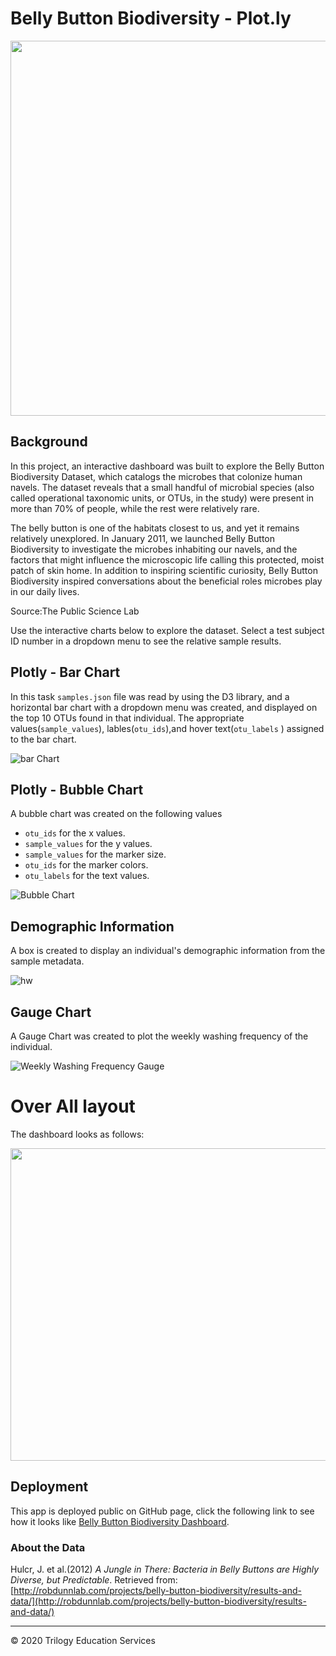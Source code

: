 # Belly Button Biodiversity - Plot.ly

<img src="Images/bacteria.png" width="1300"  height="600"/>

## Background
In this project, an interactive dashboard was built to explore the Belly Button Biodiversity Dataset, which catalogs the microbes that colonize human navels. The dataset reveals that a small handful of microbial species (also called operational taxonomic units, or OTUs, in the study) were present in more than 70% of people, while the rest were relatively rare.

The belly button is one of the habitats closest to us, and yet it remains relatively unexplored. In January 2011, we launched Belly Button Biodiversity to investigate the microbes inhabiting our navels, and the factors that might influence the microscopic life calling this protected, moist patch of skin home. In addition to inspiring scientific curiosity, Belly Button Biodiversity inspired conversations about the beneficial roles microbes play in our daily lives.

Source:The Public Science Lab

Use the interactive charts below to explore the dataset. Select a test subject ID number in a dropdown menu to see the relative sample results.

## Plotly - Bar Chart

In this task `samples.json` file was read by using the D3 library, and a horizontal bar chart with a dropdown menu was created, and displayed on the top 10 OTUs found in that individual. The appropriate values(`sample_values`), lables(`otu_ids`),and hover text(`otu_labels` ) assigned to the bar chart. 

![bar Chart](Images/hw01.png)

## Plotly - Bubble Chart

A bubble chart was created on the following values
- `otu_ids` for the x values.
- `sample_values` for the y values.
- `sample_values` for the marker size.
- `otu_ids` for the marker colors.
- `otu_labels` for the text values.

![Bubble Chart](Images/bubble_chart.png)

## Demographic Information 
A box is created to display an individual's demographic information from the sample metadata.

![hw](Images/hw03.png)

## Gauge Chart

A Gauge Chart was created to plot the weekly washing frequency of the individual.

![Weekly Washing Frequency Gauge](Images/gauge.png)

# Over All layout

The dashboard looks as follows: 

<img src="Images/all.gif" width="1000"  height="500"/>

## Deployment

This app is deployed public on GitHub page, click the following link to see how it looks like [Belly Button Biodiversity Dashboard](https://ermiasgelaye.github.io/plotly-Challenge).


### About the Data

Hulcr, J. et al.(2012) _A Jungle in There: Bacteria in Belly Buttons are Highly Diverse, but Predictable_. Retrieved from: [http://robdunnlab.com/projects/belly-button-biodiversity/results-and-data/](http://robdunnlab.com/projects/belly-button-biodiversity/results-and-data/)

- - -

© 2020 Trilogy Education Services
